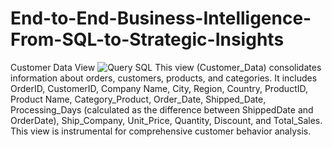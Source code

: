 # End-to-End-Business-Intelligence-From-SQL-to-Strategic-Insights

Customer Data View 
![Query SQL](Create%View%Customer%Data.png)
This view (Customer_Data) consolidates information about orders, customers, products, and categories. It includes OrderID, CustomerID, Company Name, City, Region, Country, ProductID, Product Name, Category_Product, Order_Date, Shipped_Date, Processing_Days (calculated as the difference between ShippedDate and OrderDate), Ship_Company, Unit_Price, Quantity, Discount, and Total_Sales. This view is instrumental for comprehensive customer behavior analysis.
